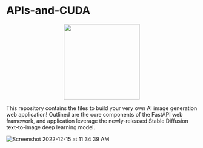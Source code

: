 # APIs-and-CUDA


<p align = "center" draggable=”false” ><img src="https://user-images.githubusercontent.com/37101144/161836199-fdb0219d-0361-4988-bf26-48b0fad160a3.png" 
     width="200px"
     height="auto"/>
</p>


This repository contains the files to build your very own AI image generation web application! Outlined are the core components of the FastAPI web framework, and application leverage the newly-released Stable Diffusion text-to-image deep learning model.

![Screenshot 2022-12-15 at 11 34 39 AM](https://user-images.githubusercontent.com/37101144/207929696-886ccfe3-6d86-4674-8aca-0844fb795727.png)

